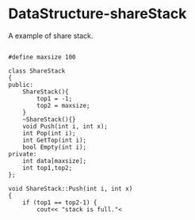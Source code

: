 # DataStructure-shareStack
A example of share stack.
<pre><code>
#define maxsize 100

class ShareStack
{
public:
    ShareStack(){
        top1 = -1;
        top2 = maxsize;
    }
    ~ShareStack(){}
    void Push(int i, int x);
    int Pop(int i);
    int GetTop(int i);
    bool Empty(int i);
private:
    int data[maxsize];
    int top1,top2;
};

void ShareStack::Push(int i, int x)
{
    if (top1 == top2-1) {
        cout<< "stack is full."<<endl;
        return;
    }
    if (i == 1) {
        data[++top1] = x;
    }
    if (i == 2) {
        data[--top2] = x;
    }
}

int ShareStack::Pop(int i){
    if (i == 1) {
        if (top1 == -1) {
            cout<< "stack1 is empty" <<endl;
        }else{
            return data[top1--];
        }
    }
    if (i == 2) {
        if (top2 == maxsize) {
            cout<< "stack2 is empty" <<endl;
        }else{
            return data[top2++];
        }
    }
    return 10000;
}

int ShareStack::GetTop(int i)
{
    if (i == 1) {
        if (top1 == -1) {
            cout<< "stack1 is empty" <<endl;
        }else{
            return data[top1];
        }
    }
    if (i == 2) {
        if (top1 == maxsize) {
            cout<< "stack2 is empty" <<endl;
        }else{
            return data[top2];
        }
    }
    return 10000;
}

bool ShareStack::Empty(int i)
{
    if (i == 1) {
        if (top1 == -1) {
            return true;
        }
        else return false;
    }
    if (i == 2) {
        if (top2 == maxsize) {
            return true;
        }
        else return false;
    }
    return 100000;
}
</code></pre>
